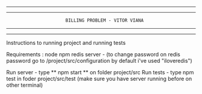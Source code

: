 
*******************************************************************************************************
*******************************************************************************************************
                          BILLING PROBLEM - VITOR VIANA
*******************************************************************************************************
*******************************************************************************************************

Instructions to running project and running tests

Requirements :
  node
  npm
  redis server - (to change password on redis password go to /project/src/configuration by default i've used "iloveredis")



Run server - type ** npm start **  on folder project/src
Run tests  - type npm test in foder   project/src/test (make sure you have server running before on other terminal)
